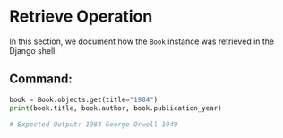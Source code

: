 # Retrieve Operation

In this section, we document how the `Book` instance was retrieved in the Django shell.

## Command:

```python
book = Book.objects.get(title="1984")
print(book.title, book.author, book.publication_year)

# Expected Output: 1984 George Orwell 1949
